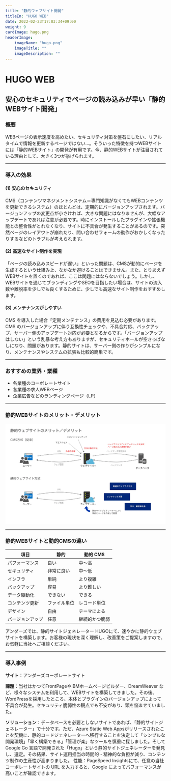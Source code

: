 ```yaml
---
title: "静的ウェブサイト開発"
titleEn: "HUGO WEB"
date: 2022-02-23T17:03:34+09:00
weight: 9
cardImage: hugo.png
headerImage:
    imageName: "hugo.png"
    imageTitle: ""
    imageDescription: ""
---
```


# HUGO WEB

## 安心のセキュリティでページの読み込みが早い「静的WEBサイト開発」

### 概要

WEBページの表示速度を高めたい、セキュリティ対策を盤石にしたい、リアルタイムで情報を更新するページではない…。そういった特徴を持つWEBサイトには「静的WEBサイト」の開発が有用です。今、静的WEBサイトが注目されている理由として、大きく3つが挙げられます。

***

### 導入の効果

#### (1) 安心のセキュリティ

CMS（コンテンツマネジメントシステム＝専門知識がなくてもWEBコンテンツを更新できるシステム）のほとんどは、定期的にバージョンアップされます。バージョンアップの変更点が小さければ、大きな問題にはなりませんが、大幅なアップデートであれば注意が必要です。時にインストールしたプラグインや拡張機能との整合性がとれなくなり、サイトに不具合が発生することがあるのです。突然ページのレイアウトが崩れたり、問い合わせフォームの動作がおかしくなったりするなどのトラブルが考えられます。

#### (2) 高速なサイト制作を実現

「ページの読み込みスピードが遅い」といった問題は、CMSが動的にページを生成するという仕組み上、なかなか避けることはできません。また、とりあえずWEBサイトを置くのであれば、ここは問題にはならないでしょう。しかし、WEBサイトを通じてブランディングやSEOを目指したい場合は、サイトの流入数や離脱率を少しでも良くするために、少しでも高速なサイト制作をおすすめします。

#### (3) メンテナンスがしやすい

CMS を導入した場合「定期メンテナンス」の費用を見込む必要があります。CMS のバージョンアップに伴う互換性チェックや、不具合対応、バックアップ、サーバー側のアップデート対応が必要となるからです。「バージョンアップはしない」という乱暴な考え方もありますが、セキュリティホールが空きっぱなしになり、問題があります。静的サイトは、サーバー側の作りがシンプルになり、メンテナンスやシステムの拡張も比較的簡単です。

***

### おすすめの業界・業種

- 各業種のコーポレートサイト
- 各業種の求人WEBページ
- 企業広告などのランディングページ（LP）

***

### 静的WEBサイトのメリット・デメリット

![ Image is not Available !](hugo-web.webp)

***

### 静的WEBサイトと動的CMSの違い

| 項目             | 静的         | 動的 CMS       |
| ---------------- | ------------ | -------------- |
| パフォーマンス   | 良い         | 中〜高         |
| セキュリティ     | 非常に良い   | 中〜低         |
| インフラ         | 単純         | より複雑       |
| バックアップ     | 容易         | より難しい     |
| データ駆動化     | できない       | できる           |
| コンテンツ更新   | ファイル単位 | レコード単位   |
| デザイン         | 自由         | テーマによる   |
| バージョンアップ | 任意         | 継続的かつ脆弱 |

アンダーズでは、静的サイトジェネレーター HUGOにて、速やかに静的ウェブサイトを構築します。お客様の現状を深く理解し、改善策をご提案しますので、お気軽に当社へご相談ください。

***

### 導入事例

**サイト**：アンダーズコーポレートサイト  

**課題**：当社はかつてFrontPageやIBMホームページビルダー、DreamWeaver など、様々なシステムを利用して、WEBサイトを構築してきました。その後、WordPressを採用したところ、本体とプラグインのバージョンアップによって不具合が発生。セキュリティ脆弱性の観点でも不安があり、頭を悩ませていました。   

**ソリューション**：データベースを必要としないサイトであれば、「静的サイトジェネレーター」で十分です。ただ、Azure Static Web Appsがリリースされたことを契機に、静的コードジェネレーターへ移行することを決定して「シンプルな開発環境」「早く構築できる」「管理が楽」なツールを慎重に探しました。そして Google Go 言語で開発された「Hugo」という静的サイトジェネレーターを発見し、選定。その結果、サイト運用担当の時間的・精神的な負担が減り、コンテンツ制作の生産性が高まりました。 性能：PageSpeed Insightsにて、任意の当社コーポレートサイトの URL を入力すると、Google によってパフォーマンスが高いことが確認できます。
